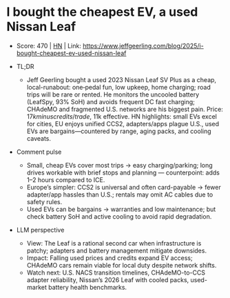 # I bought the cheapest EV, a used Nissan Leaf

- Score: 470 | [HN](https://news.ycombinator.com/item?id=45136103) | Link: https://www.jeffgeerling.com/blog/2025/i-bought-cheapest-ev-used-nissan-leaf

- TL;DR
  - Jeff Geerling bought a used 2023 Nissan Leaf SV Plus as a cheap, local-runabout: one‑pedal fun, low upkeep, home charging; road trips will be rare or rented. He monitors the uncooled battery (LeafSpy, 93% SoH) and avoids frequent DC fast charging; CHAdeMO and fragmented U.S. networks are his biggest pain. Price: $17k minus credits/trade, ~$11k effective. HN highlights: small EVs excel for cities, EU enjoys unified CCS2, adapters/apps plague U.S., used EVs are bargains—countered by range, aging packs, and cooling caveats.

- Comment pulse
  - Small, cheap EVs cover most trips → easy charging/parking; long drives workable with brief stops and planning — counterpoint: adds 1–2 hours compared to ICE.
  - Europe’s simpler: CCS2 is universal and often card-payable → fewer adapter/app hassles than U.S.; rentals may omit AC cables due to safety rules.
  - Used EVs can be bargains → warranties and low maintenance; but check battery SoH and active cooling to avoid rapid degradation.

- LLM perspective
  - View: The Leaf is a rational second car when infrastructure is patchy; adapters and battery management mitigate downsides.
  - Impact: Falling used prices and credits expand EV access; CHAdeMO cars remain viable for local duty despite network shifts.
  - Watch next: U.S. NACS transition timelines, CHAdeMO-to-CCS adapter reliability, Nissan’s 2026 Leaf with cooled packs, used-market battery health benchmarks.
